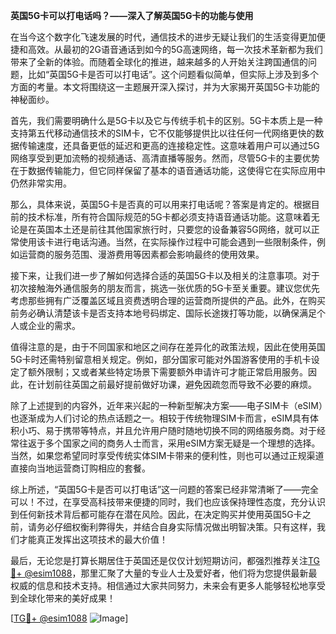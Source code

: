 **英国5G卡可以打电话吗？——深入了解英国5G卡的功能与使用**

在当今这个数字化飞速发展的时代，通信技术的进步无疑让我们的生活变得更加便捷和高效。从最初的2G语音通话到如今的5G高速网络，每一次技术革新都为我们带来了全新的体验。而随着全球化的推进，越来越多的人开始关注跨国通信的问题，比如“英国5G卡是否可以打电话”。这个问题看似简单，但实际上涉及到多个方面的考量。本文将围绕这一主题展开深入探讨，并为大家揭开英国5G卡功能的神秘面纱。

首先，我们需要明确什么是5G卡以及它与传统手机卡的区别。5G卡本质上是一种支持第五代移动通信技术的SIM卡，它不仅能够提供比以往任何一代网络更快的数据传输速度，还具备更低的延迟和更高的连接稳定性。这意味着用户可以通过5G网络享受到更加流畅的视频通话、高清直播等服务。然而，尽管5G卡的主要优势在于数据传输能力，但它同样保留了基本的语音通话功能，这使得它在实际应用中仍然非常实用。

那么，具体来说，英国5G卡是否真的可以用来打电话呢？答案是肯定的。根据目前的技术标准，所有符合国际规范的5G卡都必须支持语音通话功能。这意味着无论是在英国本土还是前往其他国家旅行时，只要您的设备兼容5G网络，就可以正常使用该卡进行电话沟通。当然，在实际操作过程中可能会遇到一些限制条件，例如运营商的服务范围、漫游费用等因素都会影响最终的使用效果。

接下来，让我们进一步了解如何选择合适的英国5G卡以及相关的注意事项。对于初次接触海外通信服务的朋友而言，挑选一张优质的5G卡至关重要。建议您优先考虑那些拥有广泛覆盖区域且资费透明合理的运营商所提供的产品。此外，在购买前务必确认清楚该卡是否支持本地号码绑定、国际长途拨打等功能，以确保满足个人或企业的需求。

值得注意的是，由于不同国家和地区之间存在差异化的政策法规，因此在使用英国5G卡时还需特别留意相关规定。例如，部分国家可能对外国游客使用的手机卡设定了额外限制；又或者某些特定场景下需要额外申请许可才能正常启用服务。因此，在计划前往英国之前最好提前做好功课，避免因疏忽而导致不必要的麻烦。

除了上述提到的内容外，近年来兴起的一种新型解决方案——电子SIM卡（eSIM）也逐渐成为人们讨论的热点话题之一。相较于传统物理SIM卡而言，eSIM具有体积小巧、易于携带等特点，并且允许用户随时随地切换不同的网络服务商。对于经常往返于多个国家之间的商务人士而言，采用eSIM方案无疑是一个理想的选择。当然，如果您希望同时享受传统实体SIM卡带来的便利性，则也可以通过正规渠道直接向当地运营商订购相应的套餐。

综上所述，“英国5G卡是否可以打电话”这一问题的答案已经非常清晰了——完全可以！不过，在享受高科技带来便捷的同时，我们也应该保持理性态度，充分认识到任何新技术背后都可能存在潜在风险。因此，在决定购买并使用英国5G卡之前，请务必仔细权衡利弊得失，并结合自身实际情况做出明智决策。只有这样，我们才能真正发挥出这项技术的最大价值！

最后，无论您是打算长期居住于英国还是仅仅计划短期访问，都强烈推荐关注[TG💪+ @esim1088](https://t.me/s/esim1088)，那里汇聚了大量的专业人士及爱好者，他们将为您提供最新最权威的信息和技术支持。相信通过大家共同努力，未来会有更多人能够轻松地享受到全球化带来的美好成果！

[[TG💪+ @esim1088](https://t.me/s/esim1088) ![Image](https://i.postimg.cc/4NQfJmqS/Snipaste-2025-05-13-00-14-12.png)]